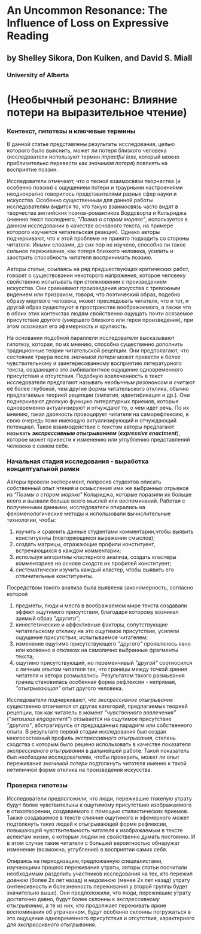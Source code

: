 # An Uncommon Resonance: The Influence of Loss on Expressive Reading 
## by Shelley Sikora, Don Kuiken, and David S. Miall 
### University of Alberta

# (Необычный резонанс: Влияние потери на выразительное чтение) 

### Контекст, гипотезы и ключевые термины 
В данной статье представлены результаты исследования, целью которого было выяснить, может ли потеря близкого человека (исследователи используют термин _impactful loss_, который можно приблизительно перевести как _значимая потеря_) повлиять на восприятие поэзии. 

Исследователи отмечают, что о тесной взаимосвязи творчества (и особенно поэзии) с ощущением потери и траурными настроениями неоднократно говорилось представителями разных сфер науки и искусства. Особенно существенным для данной работы исследователям видится то, что такую взаимосвязь часто видят в творчестве английских поэтов-романтиков Вордсворта и Кольриджа (именно текст последнего, _"Поэма о старом моряке"_, используется в данном исследовании в качестве основного текста, на примере которого изучается читательская реакция). Однако авторы подчеркивают, что к этой проблеме не принято подходить со стороны читателя. Иными словами, до сих пор не изучено, способно ли такое сильное переживание, как потеря близкого человека, усилить и заострить способность читателя воспринимать поэзию. 

Авторы статьи, ссылаясь на ряд предшествующих критических работ, говорят о существовании некоторого напряжения, которое человеку свойственно испытывать при столкновении с произведением искусства. Они сравнивают произведения искусства с тревожным видением или призраком, говоря, что поэтический образ, подобно образу мертвого человека, может преследовать читателя, что и тот, и другой образ существуют в пространстве воображаемого, а также что в обоих этих контекстах людям свойственно ощущать почти осязаемое присутствие _другого_ (умершего близкого или героя произведения), при этом осознавая его эфемерность и хрупкость. 

На основании подобной параллели исследователи высказывают гипотезу, которая, по их мнению, способна существенно дополнить традиционные теории читательской рецепции. Они предполагают, что состояние траура после _значимой потери_ может привести к более чувствительному и заинтересованному восприятию литературного текста, создающего это амбивалентное ощущение одновременного присутствия и отсутствия. Подобную вовлеченность в текст исследователи предлагают называть _необычным резонансом_ и считают её более глубокой, чем другие формы читательского отклика, обычно предлагаемые теорией рецепции (эмпатия, идентификация и др.). Они подчеркивают двоякую функцию литературных приемов, которые одновременно актуализируют и отчуждают то, о чем идет речь. По их мнению, такая двоякость провоцирует читателя на саморефлексию, в свою очередь тоже имеющую актуализирующий и отчуждающий потенциал. Такое взаимодействие с текстом авторы предлагают называть **_экспрессивным отыгрыванием_** (**_expressive enactment_**), которое может привести к изменению или углублению представлений человека о самом себе. 

### Начальная стадия исследования - выработка концептуальной рамки 
Авторы провели эксперимент, попросив студентов описать собственный опыт чтения и осмысления ими же выбранных отрывков из _"Поэмы о старом моряке"_ Кольриджа, которые поразили их больше всего и вызвали больше всего мыслей или воспоминаний. Работая с полученными данными, исследователи опирались на феноменологические методы и использовали вычислительные технологии, чтобы: 
1. изучить и сравнить данные студентами комментарии,чтобы выявить конституенты (повторяющиеся выражения смыслов); 
2. создать матрицы, отражающие профили конституент, встречающихся в каждом комментарии; 
3. используя алгоритмы кластерного анализа, создать кластеры комментариев на основе сходств их профилей конституент; 
4. систематически изучить каждый кластер, чтобы выявить его отличительные конституенты. 

Посредством такого анализа была выявлена закономерность, согласно которой 
1. предметы, люди и места в воображаемом мире текста создавали эффект ощутимого присутствия, благодаря которому возникал зримый образ _"другого"_; 
2. кинестетические и аффективные факторы, сопутствующие читательскому отклику на это ощутимое присутствие, усиляли ощущение присутствия, испытываемое читателем; 
3. изменение ощутимо присутствующего _"другого"_ проявлялось явно или косвенно в откликах на самолично выбранные фрагменты текста; 
4. ощутимо присутствующий, но переменчивый _"другой"_ соотносился с личным опытом читателя так, что границы между точкой зрения читателя и автора размывались. 
Результатом такого размывания границ становилась особенная форма рефлексии - непрямая, _"отыгрывающая"_ опыт другого человека. 

Исследователи подчеркивают, что _экспрессивное отыгрывание_ существенно отличается от других категорий, предлагаемых теорией рецепции, так как читатель в момент _"чувственного вовлечения"_ (_"sensuous engagement"_)  отзывается на ощутимое присутствие _"другого"_, абстрагируясь от предзаданных парадигм или собственного опыта. 
В результате первой стадии исследования был создан многосоставный профиль _экспрессивного отыгрывания_, степень сходства с которым было решено использовать в качестве показателя _экспрессивного отыгрывания_ в дальнейшей работе. Такой показатель был необходим исследователям, чтобы проверить, может ли опыт переживания _значимой потери_ подтолкнуть читателя именно к такой нетипичной форме отклика на произведения искусства. 

### Проверка гипотезы 
Исследователи предположили, что люди, пережившие тяжелую утрату будут более чувствительны к ощутимому присутствию изображаемого в стихотворении, создаваемого с помощью стилистических приемов. Также создаваемое в тексте слияние ощутимого и эфемерного может подтолкнуть таких людей к отыгрывающей форме рефлексии, повышающей чувствительность читателя к изображаемым в тексте аспектам жизни, о которым людям не свойственно думать постоянно. И в этом случае такие читатели с большей вероятностью обнаружат изменение (возможно, углубление) в восприятии самих себя. 

Опираясь на периодизацию,предложенную специалистами, изучающими процесс переживания утраты, авторы статьи посчитали необходимым разделить участников исследования на тех, кто пережил _давнюю_ (более 2х лет назад) и _недавнюю_ (менее 2х лет назад) утрату (интенсивность и болезненность переживания у второй группы будет значительно выше). Они предположили, что люди, пережившие утрату достаточно давно, будут более склонны к _экспрессивному отыгрыванию_, а те из них, кто продолжает переживать яркие воспоминания об утраченном, будут особенно склонны погружаться в это ощущение одновременного присутствия и отсутствия, характерного для _экспрессивного отыгрывания_. 

